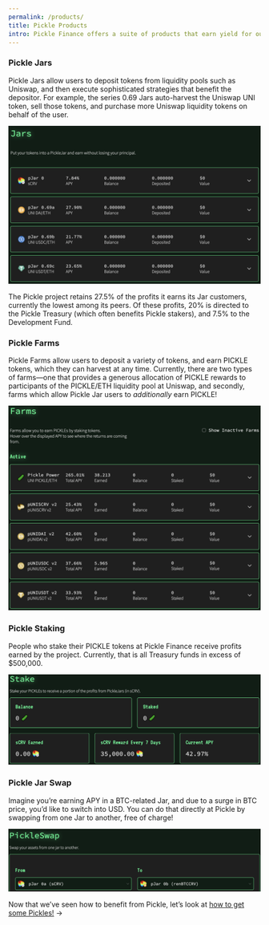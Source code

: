 ```yaml
---
permalink: /products/
title: Pickle Products
intro: Pickle Finance offers a suite of products that earn yield for our users.
---
```


### Pickle Jars

Pickle Jars allow users to deposit tokens from liquidity pools such as Uniswap, and then execute sophisticated strategies that benefit the depositor. For example, the series 0.69 Jars auto-harvest the Uniswap UNI token, sell those tokens, and purchase more Uniswap liquidity tokens on behalf of the user.

![](/images/2020-10-07-jars.png)

The Pickle project retains 27.5% of the profits it earns its Jar customers, currently the lowest among its peers. Of these profits, 20% is directed to the Pickle Treasury (which often benefits Pickle stakers), and 7.5% to the Development Fund.

### Pickle Farms

Pickle Farms allow users to deposit a variety of tokens, and earn PICKLE tokens, which they can harvest at any time. Currently, there are two types of farms—one that provides a generous allocation of PICKLE rewards to participants of the PICKLE/ETH liquidity pool at Uniswap, and secondly, farms which allow Pickle Jar users to *additionally* earn PICKLE!

![](/images/2020-10-07-farms.png)

### Pickle Staking

People who stake their PICKLE tokens at Pickle Finance receive profits earned by the project. Currently, that is all Treasury funds in excess of $500,000. 

![](/images/2020-10-08-staking.png)

### Pickle Jar Swap

Imagine you’re earning APY in a BTC-related Jar, and due to a surge in BTC price, you’d like to switch into USD. You can do that directly at Pickle by swapping from one Jar to another, free of charge!

![](/images/2020-10-28-swap.png)

Now that we’ve seen how to benefit from Pickle, let’s look at [how to get some Pickles!](/get-pickle/) →

